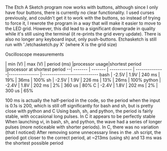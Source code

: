 The Etch A Sketch program now works with buttons, although since I only have four buttons, there is currently no clear functionality.
I used curses previously, and couldn't get it to work with the buttons, so instead of trying to force it, I rewrote the program in a way that will make it easier to move to the LED grid. However, this did lead to a significant downgrade in quality while it's still using the terminal (it re-prints the grid every update). There is also no longer any keyboard input, only push-buttons.
Etchasketch is still run with './etchasketch.py X' (where X is the grid size)

Oscilloscope measurements

  |  min (V)	|  max (V)	| period (ms)	|processor usage|shortest period	|processor at shortest period
--|  -------  |  -------  | -----------   | --------------|---------------    |----------------------------
bash	|  -2.5V	|  1.9V		| 240 ms	| 19%		| 36ms			| 100%
sh	|  -2.5V	|  1.9V		| 226 ms	| 13%		| 26ms			| 100%
python	|  -2.4V	|  1.8V		| 202 ms	| 2%		| 360 us		| 80%
C	|  -2.4V	|  1.8V		| 202 ms	| 2%		| 300 us		| 65%

100 ms is actually the half-period in the code, so the period when the input is 0.1s is 200, which is still off significantly for bash and sh, but is pretty close with python and C
Using bash, sh, and python, the period is fairly stable, with occasional long pulses. In C it appears to be perfectly stable
When launching vi, in bash, sh, and python, the wave had a series of longer pulses (more noticeable with shorter periods). In C, there was no variation (that I noticed)
After removing some unnecessary lines in the .sh script, the period got closer to the correct period, at ~213ms (using sh) and 13 ms was the shortest possible period
